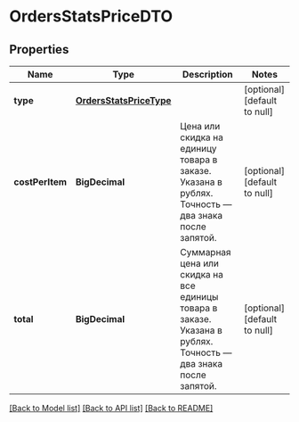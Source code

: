 # OrdersStatsPriceDTO
## Properties

| Name | Type | Description | Notes |
|------------ | ------------- | ------------- | -------------|
| **type** | [**OrdersStatsPriceType**](OrdersStatsPriceType.md) |  | [optional] [default to null] |
| **costPerItem** | **BigDecimal** | Цена или скидка на единицу товара в заказе. Указана в рублях. Точность — два знака после запятой.  | [optional] [default to null] |
| **total** | **BigDecimal** | Суммарная цена или скидка на все единицы товара в заказе. Указана в рублях. Точность — два знака после запятой.  | [optional] [default to null] |

[[Back to Model list]](../README.md#documentation-for-models) [[Back to API list]](../README.md#documentation-for-api-endpoints) [[Back to README]](../README.md)

